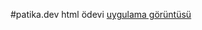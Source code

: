 #patika.dev html ödevi
[uygulama görüntüsü](https://github.com/ugurarabaci/patika-dev/blob/main/html-1/html-1.png?raw=true)
